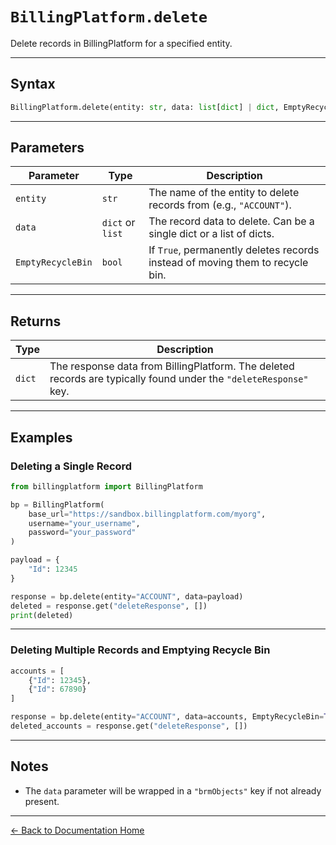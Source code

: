 # `BillingPlatform.delete`

Delete records in BillingPlatform for a specified entity.

---

## Syntax

```python
BillingPlatform.delete(entity: str, data: list[dict] | dict, EmptyRecycleBin: bool = False) -> dict
```

---

## Parameters

| Parameter         | Type             | Description                                                                 |
|-------------------|------------------|-----------------------------------------------------------------------------|
| `entity`          | `str`            | The name of the entity to delete records from (e.g., `"ACCOUNT"`).          |
| `data`            | `dict` or `list` | The record data to delete. Can be a single dict or a list of dicts.         |
| `EmptyRecycleBin` | `bool`           | If `True`, permanently deletes records instead of moving them to recycle bin.|

---

## Returns

| Type   | Description |
|--------|-------------|
| `dict` | The response data from BillingPlatform. The deleted records are typically found under the `"deleteResponse"` key. |

---

## Examples

### Deleting a Single Record

```python
from billingplatform import BillingPlatform

bp = BillingPlatform(
    base_url="https://sandbox.billingplatform.com/myorg",
    username="your_username",
    password="your_password"
)

payload = {
    "Id": 12345
}

response = bp.delete(entity="ACCOUNT", data=payload)
deleted = response.get("deleteResponse", [])
print(deleted)
```

---

### Deleting Multiple Records and Emptying Recycle Bin

```python
accounts = [
    {"Id": 12345},
    {"Id": 67890}
]

response = bp.delete(entity="ACCOUNT", data=accounts, EmptyRecycleBin=True)
deleted_accounts = response.get("deleteResponse", [])
```

---

## Notes

- The `data` parameter will be wrapped in a `"brmObjects"` key if not already present.

---

[← Back to Documentation Home](README.md)
